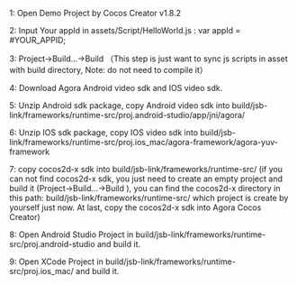 1: Open Demo Project by Cocos Creator v1.8.2
 
2: Input Your appId in assets/Script/HelloWorld.js : var appId = #YOUR_APPID;

3:  Project->Build...->Build （This step is just want to sync js scripts in asset with build directory, Note:  do not need to compile it）

4: Download Agora Android video sdk and IOS video sdk.

5: Unzip Android sdk package, copy Android video sdk into build/jsb-link/frameworks/runtime-src/proj.android-studio/app/jni/agora/
   
6: Unzip IOS sdk package, copy IOS video sdk into build/jsb-link/frameworks/runtime-src/proj.ios_mac/agora-framework/agora-yuv-framework

7: copy cocos2d-x sdk into build/jsb-link/frameworks/runtime-src/  (if you can not find cocos2d-x sdk, you just need to create an empty project and build it (Project->Build...->Build ), you can find the cocos2d-x directory in this path: build/jsb-link/frameworks/runtime-src/  which project is create by yourself just now. At last, copy the cocos2d-x sdk into Agora Cocos Creator)

8: Open Android Studio Project in build/jsb-link/frameworks/runtime-src/proj.android-studio and build it.

9: Open XCode Project in build/jsb-link/frameworks/runtime-src/proj.ios_mac/ and build it.
